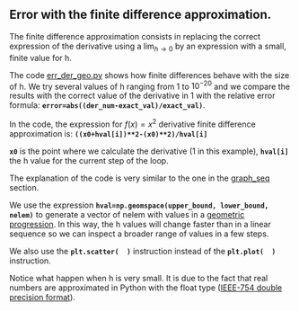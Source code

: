 ## Error with the finite difference approximation.

The finite difference approximation consists in replacing the correct expression of the derivative using a $\displaystyle\lim_{h \to 0}$ by an expression with a small, finite value for h.

The code [err_der_geo.py](err_der_geo.py) shows how finite differences behave with the size of h. We try several values of h ranging from 1 to $10^{-20}$ and we compare the results with the correct value of the derivative in 1 with the relative error formula: **`error=abs((der_num-exact_val)/exact_val)`**.

In the code, the expression for $\displaystyle f(x)=x^2$ derivative finite difference approximation is: **`((x0+hval[i])**2-(x0)**2)/hval[i]`**

**`x0`** is the point where we calculate the derivative (1 in this example), **`hval[i]`** the h value for the current step of the loop.

The explanation of the code is very similar to the one in the [graph_seq](https://github.com/pcamus/pymath/tree/main/graph_seq) section.

We use the expression **`hval=np.geomspace(upper_bound, lower_bound, nelem)`** to generate a vector of nelem with values in a [geometric progression](https://en.wikipedia.org/wiki/Geometric_progression). In this way, the h values will change faster than in a linear sequence so we can inspect a broader range of values in a few steps.

We also use the **`plt.scatter(  )`** instruction instead of the **`plt.plot(  )`** instruction.

Notice what happen when h is very small. It is due to the fact that real numbers are approximated in Python with the float type ([IEEE-754 double precision format](https://docs.python.org/3/tutorial/floatingpoint.html)).
